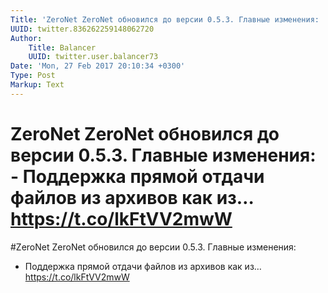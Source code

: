 ```yaml
---
Title: 'ZeroNet ZeroNet обновился до версии 0.5.3. Главные изменения:  - Поддержка прямой отдачи файлов из архивов как из… https://t.co/lkFtVV2mwW'
UUID: twitter.836262259148062720
Author:
    Title: Balancer
    UUID: twitter.user.balancer73
Date: 'Mon, 27 Feb 2017 20:10:34 +0300'
Type: Post
Markup: Text
---
```


# ZeroNet ZeroNet обновился до версии 0.5.3. Главные изменения:  - Поддержка прямой отдачи файлов из архивов как из… https://t.co/lkFtVV2mwW

#ZeroNet ZeroNet обновился до версии 0.5.3. Главные
изменения:

- Поддержка прямой отдачи файлов из архивов как из…
https://t.co/lkFtVV2mwW